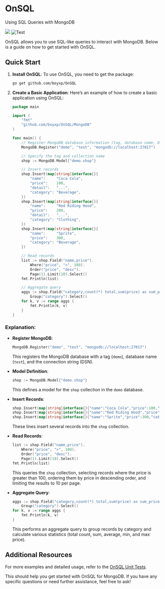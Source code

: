 # OnSQL

Using SQL Queries with MongoDB

![](https://img.shields.io/npm/l/vue.svg)
![Test](https://github.com/boyxp/OnSQL/actions/workflows/go.yml/badge.svg)


OnSQL allows you to use SQL-like queries to interact with MongoDB. Below is a guide on how to get started with OnSQL.

## Quick Start

1. **Install OnSQL**:
   To use OnSQL, you need to get the package:

   ```sh
   go get github.com/boyxp/OnSQL
   ```

2. **Create a Basic Application**:
   Here’s an example of how to create a basic application using OnSQL:

   ```go
   package main

   import (
       "fmt"
       "github.com/boyxp/OnSQL/MongoDB"
   )

   func main() {
       // Register MongoDB database information (tag, database name, DSN)
       MongoDB.Register("demo", "test", "mongodb://localhost:27017")

       // Specify the tag and collection name
       shop := MongoDB.Model{"demo.shop"}

       // Insert records
       shop.Insert(map[string]interface{}{
           "name":     "Coca Cola",
           "price":    100,
           "detail":   "...",
           "category": "Beverage",
       })
       shop.Insert(map[string]interface{}{
           "name":     "Red Riding Hood",
           "price":    200,
           "detail":   "...",
           "category": "Clothing",
       })
       shop.Insert(map[string]interface{}{
           "name":     "Sprite",
           "price":    300,
           "category": "Beverage",
       })

       // Read records
       list := shop.Field("name,price").
           Where("price", ">", 100).
           Order("price", "desc").
           Page(1).Limit(10).Select()
       fmt.Println(list)

       // Aggregate query
       aggs := shop.Field("category,count(*) total,sum(price) as sum_price,avg(price) as avg_price,min(price) as min_price,max(price) as max_price").
           Group("category").Select()
       for k, v := range aggs {
           fmt.Println(k, v)
       }
   }
   ```

### Explanation:

- **Register MongoDB**:
  ```go
  MongoDB.Register("demo", "test", "mongodb://localhost:27017")
  ```
  This registers the MongoDB database with a tag (`demo`), database name (`test`), and the connection string (DSN).

- **Model Definition**:
  ```go
  shop := MongoDB.Model{"demo.shop"}
  ```
  This defines a model for the `shop` collection in the `demo` database.

- **Insert Records**:
  ```go
  shop.Insert(map[string]interface{}{"name":"Coca Cola","price":100,"detail":"...","category":"Beverage"})
  shop.Insert(map[string]interface{}{"name":"Red Riding Hood","price":200,"detail":"...","category":"Clothing"})
  shop.Insert(map[string]interface{}{"name":"Sprite","price":300,"category":"Beverage"})
  ```
  These lines insert several records into the `shop` collection.

- **Read Records**:
  ```go
  list := shop.Field("name,price").
      Where("price", ">", 100).
      Order("price", "desc").
      Page(1).Limit(10).Select()
  fmt.Println(list)
  ```
  This queries the `shop` collection, selecting records where the price is greater than 100, ordering them by price in descending order, and limiting the results to 10 per page.

- **Aggregate Query**:
  ```go
  aggs := shop.Field("category,count(*) total,sum(price) as sum_price,avg(price) as avg_price,min(price) as min_price,max(price) as max_price").
      Group("category").Select()
  for k, v := range aggs {
      fmt.Println(k, v)
  }
  ```
  This performs an aggregate query to group records by category and calculate various statistics (total count, sum, average, min, and max price).

## Additional Resources

For more examples and detailed usage, refer to the [OnSQL Unit Tests](https://github.com/boyxp/OnSQL/blob/main/MongoDB/orm_test.go).

This should help you get started with OnSQL for MongoDB. If you have any specific questions or need further assistance, feel free to ask!

